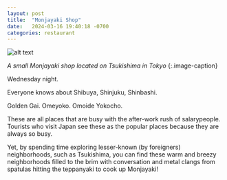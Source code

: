 ```yaml
---
layout: post
title:  "Monjayaki Shop"
date:   2024-03-16 19:40:18 -0700
categories: restaurant
---
```


![alt text](https://www.dropbox.com/scl/fi/53s8qxofe8xxwkgom9w3v/manjuyaki_storefront.jpg?rlkey=ey1gixjry4qr0oz3az82shgh9&raw=1 "Storefront for a Monjayaki restaurant in Tsukishima")

*A small Monjayaki shop located on Tsukishima in Tokyo*
{:.image-caption}

Wednesday night.

Everyone knows about Shibuya, Shinjuku, Shinbashi.

Golden Gai. Omeyoko. Omoide Yokocho.

These are all places that are busy with the after-work rush of salarypeople. Tourists who visit Japan see these as the popular places because they are always so busy.

Yet, by spending time exploring lesser-known (by foreigners) neighborhoods, such as Tsukishima, you can find these warm and breezy neighborhoods filled to the brim with conversation and metal clangs from spatulas hitting the teppanyaki to cook up Monjayaki!
